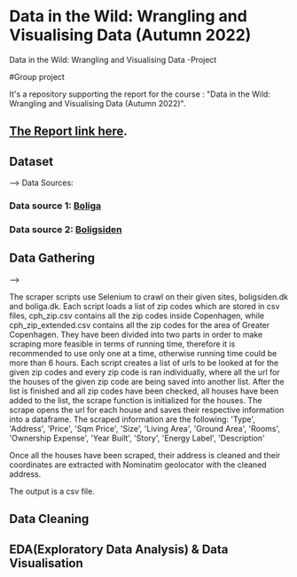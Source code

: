 # Data in the Wild: Wrangling and Visualising Data (Autumn 2022)
Data in the Wild: Wrangling and Visualising Data -Project

#Group project

It's a repository supporting the report for the course : "Data in the Wild: Wrangling and Visualising Data (Autumn 2022)".

## **[The Report link here](https://www.overleaf.com/project/63417ff0607b6d26b51b4e5e "Overleaf link")**.


## Dataset

--> Data Sources:

### Data source 1: **[Boliga](https://www.boliga.dk/ "Data source 1")**

### Data source 2: **[Boligsiden](https://www.boligsiden.dk/ "Data source 2")**

## Data Gathering

-->

The scraper scripts use Selenium to crawl on their given sites, boligsiden.dk and boliga.dk.
Each script loads a list of zip codes which are stored in csv files, cph_zip.csv contains all the zip codes inside Copenhagen, while cph_zip_extended.csv contains all the zip codes for the area of Greater Copenhagen. They have been divided into two parts in order to make scraping more feasible in terms of running time, therefore it is recommended to use only one at a time, otherwise running time could be more than 6 hours.
Each script creates a list of urls to be looked at for the given zip codes and every zip code is ran individually, where all the url for the houses of the given zip code are being saved into another list.
After the list is finished and all zip codes have been checked, all houses have been added to the list, the scrape function is initialized for the houses.
The scrape opens the url for each house and saves their respective information into a dataframe.
The scraped information are the following:
'Type', 'Address', 'Price', 'Sqm Price', 'Size', 'Living Area', 'Ground Area', 'Rooms', 'Ownership Expense', 'Year Built', 'Story', 'Energy Label', 'Description' 

Once all the houses have been scraped, their address is cleaned and their coordinates are extracted with Nominatim geolocator with the cleaned address.

The output is a csv file.

## Data Cleaning 


## EDA(Exploratory Data Analysis) & Data Visualisation
